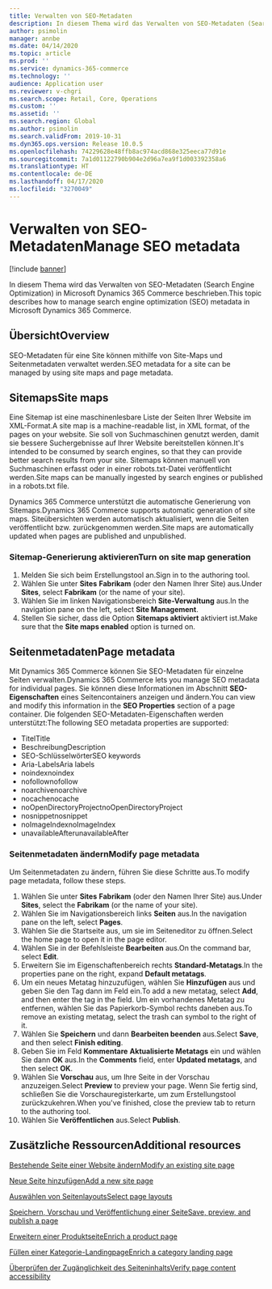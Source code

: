 ```yaml
---
title: Verwalten von SEO-Metadaten
description: In diesem Thema wird das Verwalten von SEO-Metadaten (Search Engine Optimization) in Microsoft Dynamics 365 Commerce beschrieben.
author: psimolin
manager: annbe
ms.date: 04/14/2020
ms.topic: article
ms.prod: ''
ms.service: dynamics-365-commerce
ms.technology: ''
audience: Application user
ms.reviewer: v-chgri
ms.search.scope: Retail, Core, Operations
ms.custom: ''
ms.assetid: ''
ms.search.region: Global
ms.author: psimolin
ms.search.validFrom: 2019-10-31
ms.dyn365.ops.version: Release 10.0.5
ms.openlocfilehash: 74229628e48ffb8ac974acd868e325eeca77d91e
ms.sourcegitcommit: 7a1d01122790b904e2d96a7ea9f1d003392358a6
ms.translationtype: HT
ms.contentlocale: de-DE
ms.lasthandoff: 04/17/2020
ms.locfileid: "3270049"
---
```

# <a name="manage-seo-metadata"></a><span data-ttu-id="9574b-103">Verwalten von SEO-Metadaten</span><span class="sxs-lookup"><span data-stu-id="9574b-103">Manage SEO metadata</span></span>


[!include [banner](includes/banner.md)]

<span data-ttu-id="9574b-104">In diesem Thema wird das Verwalten von SEO-Metadaten (Search Engine Optimization) in Microsoft Dynamics 365 Commerce beschrieben.</span><span class="sxs-lookup"><span data-stu-id="9574b-104">This topic describes how to manage search engine optimization (SEO) metadata in Microsoft Dynamics 365 Commerce.</span></span>

## <a name="overview"></a><span data-ttu-id="9574b-105">Übersicht</span><span class="sxs-lookup"><span data-stu-id="9574b-105">Overview</span></span>

<span data-ttu-id="9574b-106">SEO-Metadaten für eine Site können mithilfe von Site-Maps und Seitenmetadaten verwaltet werden.</span><span class="sxs-lookup"><span data-stu-id="9574b-106">SEO metadata for a site can be managed by using site maps and page metadata.</span></span>
    
## <a name="site-maps"></a><span data-ttu-id="9574b-107">Sitemaps</span><span class="sxs-lookup"><span data-stu-id="9574b-107">Site maps</span></span>

<span data-ttu-id="9574b-108">Eine Sitemap ist eine maschinenlesbare Liste der Seiten Ihrer Website im XML-Format.</span><span class="sxs-lookup"><span data-stu-id="9574b-108">A site map is a machine-readable list, in XML format, of the pages on your website.</span></span> <span data-ttu-id="9574b-109">Sie soll von Suchmaschinen genutzt werden, damit sie bessere Suchergebnisse auf Ihrer Website bereitstellen können.</span><span class="sxs-lookup"><span data-stu-id="9574b-109">It's intended to be consumed by search engines, so that they can provide better search results from your site.</span></span> <span data-ttu-id="9574b-110">Sitemaps können manuell von Suchmaschinen erfasst oder in einer robots.txt-Datei veröffentlicht werden.</span><span class="sxs-lookup"><span data-stu-id="9574b-110">Site maps can be manually ingested by search engines or published in a robots.txt file.</span></span>

<span data-ttu-id="9574b-111">Dynamics 365 Commerce unterstützt die automatische Generierung von Sitemaps.</span><span class="sxs-lookup"><span data-stu-id="9574b-111">Dynamics 365 Commerce supports automatic generation of site maps.</span></span> <span data-ttu-id="9574b-112">Siteübersichten werden automatisch aktualisiert, wenn die Seiten veröffentlicht bzw. zurückgenommen werden.</span><span class="sxs-lookup"><span data-stu-id="9574b-112">Site maps are automatically updated when pages are published and unpublished.</span></span>

### <a name="turn-on-site-map-generation"></a><span data-ttu-id="9574b-113">Sitemap-Generierung aktivieren</span><span class="sxs-lookup"><span data-stu-id="9574b-113">Turn on site map generation</span></span>

1. <span data-ttu-id="9574b-114">Melden Sie sich beim Erstellungstool an.</span><span class="sxs-lookup"><span data-stu-id="9574b-114">Sign in to the authoring tool.</span></span>
1. <span data-ttu-id="9574b-115">Wählen Sie unter **Sites** **Fabrikam** (oder den Namen Ihrer Site) aus.</span><span class="sxs-lookup"><span data-stu-id="9574b-115">Under **Sites**, select **Fabrikam** (or the name of your site).</span></span>
1. <span data-ttu-id="9574b-116">Wählen Sie im linken Navigationsbereich **Site-Verwaltung** aus.</span><span class="sxs-lookup"><span data-stu-id="9574b-116">In the navigation pane on the left, select **Site Management**.</span></span>
1. <span data-ttu-id="9574b-117">Stellen Sie sicher, dass die Option **Sitemaps aktiviert** aktiviert ist.</span><span class="sxs-lookup"><span data-stu-id="9574b-117">Make sure that the **Site maps enabled** option is turned on.</span></span>

## <a name="page-metadata"></a><span data-ttu-id="9574b-118">Seitenmetadaten</span><span class="sxs-lookup"><span data-stu-id="9574b-118">Page metadata</span></span>

<span data-ttu-id="9574b-119">Mit Dynamics 365 Commerce können Sie SEO-Metadaten für einzelne Seiten verwalten.</span><span class="sxs-lookup"><span data-stu-id="9574b-119">Dynamics 365 Commerce lets you manage SEO metadata for individual pages.</span></span> <span data-ttu-id="9574b-120">Sie können diese Informationen im Abschnitt **SEO-Eigenschaften** eines Seitencontainers anzeigen und ändern.</span><span class="sxs-lookup"><span data-stu-id="9574b-120">You can view and modify this information in the **SEO Properties** section of a page container.</span></span> <span data-ttu-id="9574b-121">Die folgenden SEO-Metadaten-Eigenschaften werden unterstützt:</span><span class="sxs-lookup"><span data-stu-id="9574b-121">The following SEO metadata properties are supported:</span></span>

- <span data-ttu-id="9574b-122">Titel</span><span class="sxs-lookup"><span data-stu-id="9574b-122">Title</span></span>
- <span data-ttu-id="9574b-123">Beschreibung</span><span class="sxs-lookup"><span data-stu-id="9574b-123">Description</span></span>
- <span data-ttu-id="9574b-124">SEO-Schlüsselwörter</span><span class="sxs-lookup"><span data-stu-id="9574b-124">SEO keywords</span></span>
- <span data-ttu-id="9574b-125">Aria-Labels</span><span class="sxs-lookup"><span data-stu-id="9574b-125">Aria labels</span></span>
- <span data-ttu-id="9574b-126">noindex</span><span class="sxs-lookup"><span data-stu-id="9574b-126">noindex</span></span>
- <span data-ttu-id="9574b-127">nofollow</span><span class="sxs-lookup"><span data-stu-id="9574b-127">nofollow</span></span>
- <span data-ttu-id="9574b-128">noarchive</span><span class="sxs-lookup"><span data-stu-id="9574b-128">noarchive</span></span>
- <span data-ttu-id="9574b-129">nocache</span><span class="sxs-lookup"><span data-stu-id="9574b-129">nocache</span></span>
- <span data-ttu-id="9574b-130">noOpenDirectoryProject</span><span class="sxs-lookup"><span data-stu-id="9574b-130">noOpenDirectoryProject</span></span>
- <span data-ttu-id="9574b-131">nosnippet</span><span class="sxs-lookup"><span data-stu-id="9574b-131">nosnippet</span></span>
- <span data-ttu-id="9574b-132">noImageIndex</span><span class="sxs-lookup"><span data-stu-id="9574b-132">noImageIndex</span></span>
- <span data-ttu-id="9574b-133">unavailableAfter</span><span class="sxs-lookup"><span data-stu-id="9574b-133">unavailableAfter</span></span>

### <a name="modify-page-metadata"></a><span data-ttu-id="9574b-134">Seitenmetadaten ändern</span><span class="sxs-lookup"><span data-stu-id="9574b-134">Modify page metadata</span></span>

<span data-ttu-id="9574b-135">Um Seitenmetadaten zu ändern, führen Sie diese Schritte aus.</span><span class="sxs-lookup"><span data-stu-id="9574b-135">To modify page metadata, follow these steps.</span></span>

1. <span data-ttu-id="9574b-136">Wählen Sie unter **Sites** **Fabrikam** (oder den Namen Ihrer Site) aus.</span><span class="sxs-lookup"><span data-stu-id="9574b-136">Under **Sites**, select the **Fabrikam** (or the name of your site).</span></span>
1. <span data-ttu-id="9574b-137">Wählen Sie im Navigationsbereich links **Seiten** aus.</span><span class="sxs-lookup"><span data-stu-id="9574b-137">In the navigation pane on the left, select **Pages**.</span></span>
1. <span data-ttu-id="9574b-138">Wählen Sie die Startseite aus, um sie im Seiteneditor zu öffnen.</span><span class="sxs-lookup"><span data-stu-id="9574b-138">Select the home page to open it in the page editor.</span></span>
1. <span data-ttu-id="9574b-139">Wählen Sie in der Befehlsleiste **Bearbeiten** aus.</span><span class="sxs-lookup"><span data-stu-id="9574b-139">On the command bar, select **Edit**.</span></span>
1. <span data-ttu-id="9574b-140">Erweitern Sie im Eigenschaftenbereich rechts **Standard-Metatags**.</span><span class="sxs-lookup"><span data-stu-id="9574b-140">In the properties pane on the right, expand **Default metatags**.</span></span>
1. <span data-ttu-id="9574b-141">Um ein neues Metatag hinzuzufügen, wählen Sie **Hinzufügen** aus und geben Sie den Tag dann im Feld ein.</span><span class="sxs-lookup"><span data-stu-id="9574b-141">To add a new metatag, select **Add**, and then enter the tag in the field.</span></span> <span data-ttu-id="9574b-142">Um ein vorhandenes Metatag zu entfernen, wählen Sie das Papierkorb-Symbol rechts daneben aus.</span><span class="sxs-lookup"><span data-stu-id="9574b-142">To remove an existing metatag, select the trash can symbol to the right of it.</span></span>
1. <span data-ttu-id="9574b-143">Wählen Sie **Speichern** und dann **Bearbeiten beenden** aus.</span><span class="sxs-lookup"><span data-stu-id="9574b-143">Select **Save**, and then select **Finish editing**.</span></span>
1. <span data-ttu-id="9574b-144">Geben Sie im Feld **Kommentare** **Aktualisierte Metatags** ein und wählen Sie dann **OK** aus.</span><span class="sxs-lookup"><span data-stu-id="9574b-144">In the **Comments** field, enter **Updated metatags**, and then select **OK**.</span></span>
1. <span data-ttu-id="9574b-145">Wählen Sie **Vorschau** aus, um Ihre Seite in der Vorschau anzuzeigen.</span><span class="sxs-lookup"><span data-stu-id="9574b-145">Select **Preview** to preview your page.</span></span> <span data-ttu-id="9574b-146">Wenn Sie fertig sind, schließen Sie die Vorschauregisterkarte, um zum Erstellungstool zurückzukehren.</span><span class="sxs-lookup"><span data-stu-id="9574b-146">When you've finished, close the preview tab to return to the authoring tool.</span></span>
1. <span data-ttu-id="9574b-147">Wählen Sie **Veröffentlichen** aus.</span><span class="sxs-lookup"><span data-stu-id="9574b-147">Select **Publish**.</span></span>

## <a name="additional-resources"></a><span data-ttu-id="9574b-148">Zusätzliche Ressourcen</span><span class="sxs-lookup"><span data-stu-id="9574b-148">Additional resources</span></span>

[<span data-ttu-id="9574b-149">Bestehende Seite einer Website ändern</span><span class="sxs-lookup"><span data-stu-id="9574b-149">Modify an existing site page</span></span>](modify-existing-page.md)

[<span data-ttu-id="9574b-150">Neue Seite hinzufügen</span><span class="sxs-lookup"><span data-stu-id="9574b-150">Add a new site page</span></span>](add-new-page.md)

[<span data-ttu-id="9574b-151">Auswählen von Seitenlayouts</span><span class="sxs-lookup"><span data-stu-id="9574b-151">Select page layouts</span></span>](select-page-layouts.md)

[<span data-ttu-id="9574b-152">Speichern, Vorschau und Veröffentlichung einer Seite</span><span class="sxs-lookup"><span data-stu-id="9574b-152">Save, preview, and publish a page</span></span>](save-preview-publish-page.md)

[<span data-ttu-id="9574b-153">Erweitern einer Produktseite</span><span class="sxs-lookup"><span data-stu-id="9574b-153">Enrich a product page</span></span>](enrich-product-page.md)

[<span data-ttu-id="9574b-154">Füllen einer Kategorie-Landingpage</span><span class="sxs-lookup"><span data-stu-id="9574b-154">Enrich a category landing page</span></span>](enrich-category-page.md)

[<span data-ttu-id="9574b-155">Überprüfen der Zugänglichkeit des Seiteninhalts</span><span class="sxs-lookup"><span data-stu-id="9574b-155">Verify page content accessibility</span></span>](verify-accessibility.md)
